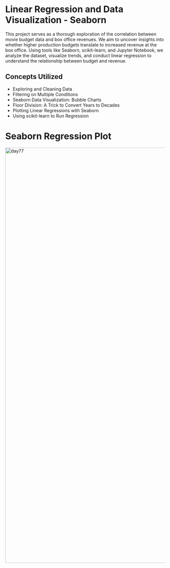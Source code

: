 # Linear Regression and Data Visualization - Seaborn
This project serves as a thorough exploration of the correlation between movie budget data and box office revenues. We aim to uncover insights into whether higher production budgets translate to increased revenue at the box office. Using tools like Seaborn, scikit-learn, and Jupyter Notebook, we analyze the dataset, visualize trends, and conduct linear regression to understand the relationship between budget and revenue.

## Concepts Utilized
- Exploring and Cleaning Data
- Filtering on Multiple Conditions
- Seaborn Data Visualization: Bubble Charts
- Floor Division: A Trick to Convert Years to Decades
- Plotting Linear Regressions with Seaborn
- Using scikit-learn to Run Regression
# Seaborn Regression Plot
<img width="1315" alt="day77" src="https://user-images.githubusercontent.com/98851253/167321056-7628596e-75e2-419d-9fec-0d1911beca4d.png">
